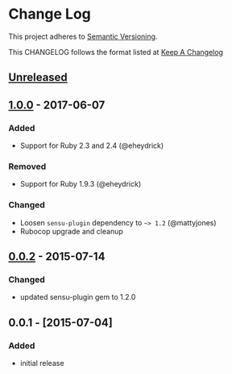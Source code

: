 # Change Log
This project adheres to [Semantic Versioning](http://semver.org/).

This CHANGELOG follows the format listed at [Keep A Changelog](http://keepachangelog.com/)

## [Unreleased]

## [1.0.0] - 2017-06-07
### Added
- Support for Ruby 2.3 and 2.4 (@eheydrick)

### Removed
- Support for Ruby 1.9.3 (@eheydrick)

### Changed
- Loosen `sensu-plugin` dependency to `~> 1.2` (@mattyjones)
- Rubocop upgrade and cleanup

## [0.0.2] - 2015-07-14
### Changed
- updated sensu-plugin gem to 1.2.0

## 0.0.1 - [2015-07-04]
### Added
- initial release

[Unreleased]: https://github.com/sensu-plugins/sensu-plugins-iis/compare/1.0.0...HEAD
[1.0.0]: https://github.com/sensu-plugins/sensu-plugins-iis/compare/0.0.2...1.0.0
[0.0.2]: https://github.com/sensu-plugins/sensu-plugins-iis/compare/0.0.1...0.0.2
